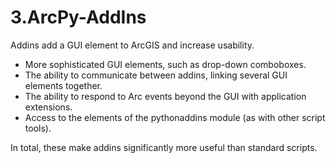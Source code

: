 # 3.ArcPy-AddIns
Addins add a GUI element to ArcGIS and increase usability.

* More sophisticated GUI elements, such as drop-down comboboxes.
* The ability to communicate between addins, linking several GUI elements together.
* The ability to respond to Arc events beyond the GUI with application extensions.
* Access to the elements of the pythonaddins module (as with other script tools).

In total, these make addins significantly more useful than standard scripts.

